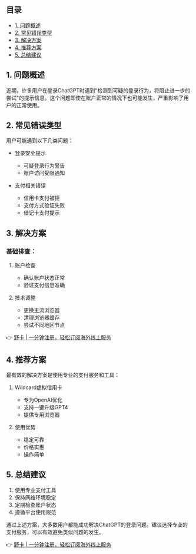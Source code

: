 ## 目录

- [1. 问题概述](#1-问题概述)
- [2. 常见错误类型](#2-常见错误类型)
- [3. 解决方案](#3-解决方案)
- [4. 推荐方案](#4-推荐方案)
- [5. 总结建议](#5-总结建议)

## 1. 问题概述

近期，许多用户在登录ChatGPT时遇到"检测到可疑的登录行为，将阻止进一步的尝试"的提示信息。这个问题即使在账户正常的情况下也可能发生，严重影响了用户的正常使用。

## 2. 常见错误类型

用户可能遇到以下几类问题：

- 登录安全提示
  - 可疑登录行为警告
  - 账户访问受限通知
  
- 支付相关错误
  - 信用卡支付被拒
  - 支付方式验证失败
  - 借记卡支付提示

## 3. 解决方案

### 基础排查：

1. 账户检查
   - 确认账户状态正常
   - 验证支付信息准确

2. 技术调整
   - 更换主流浏览器
   - 清理浏览器缓存
   - 尝试不同地区节点

👉 [野卡 | 一分钟注册，轻松订阅海外线上服务](https://bit.ly/bewildcard)

## 4. 推荐方案

最有效的解决方案是使用专业的支付服务和工具：

1. Wildcard虚拟信用卡
   - 专为OpenAI优化
   - 支持一键升级GPT4
   - 提供专用浏览器

2. 使用优势
   - 稳定可靠
   - 价格实惠
   - 操作简单

## 5. 总结建议

1. 使用专业支付工具
2. 保持网络环境稳定
3. 定期检查账户状态
4. 遵循平台使用规范

通过上述方案，大多数用户都能成功解决ChatGPT的登录问题。建议选择专业的支付服务，可以有效避免类似问题的发生。

👉 [野卡 | 一分钟注册，轻松订阅海外线上服务](https://bit.ly/bewildcard)